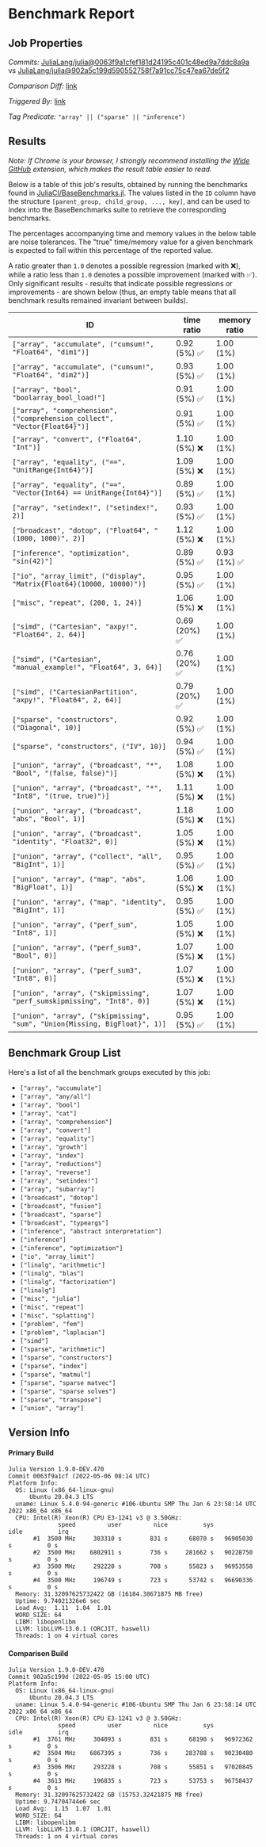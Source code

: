 # Benchmark Report

## Job Properties

*Commits:* [JuliaLang/julia@0063f9a1cfef181d24195c401c48ed9a7ddc8a9a](https://github.com/JuliaLang/julia/commit/0063f9a1cfef181d24195c401c48ed9a7ddc8a9a) vs [JuliaLang/julia@902a5c199d590552758f7a91cc75c47ea67de5f2](https://github.com/JuliaLang/julia/commit/902a5c199d590552758f7a91cc75c47ea67de5f2)

*Comparison Diff:* [link](https://github.com/JuliaLang/julia/compare/902a5c199d590552758f7a91cc75c47ea67de5f2..0063f9a1cfef181d24195c401c48ed9a7ddc8a9a)

*Triggered By:* [link](https://github.com/JuliaLang/julia/pull/45205)

*Tag Predicate:* `"array" || ("sparse" || "inference")`

## Results

*Note: If Chrome is your browser, I strongly recommend installing the [Wide GitHub](https://chrome.google.com/webstore/detail/wide-github/kaalofacklcidaampbokdplbklpeldpj?hl=en)
extension, which makes the result table easier to read.*

Below is a table of this job's results, obtained by running the benchmarks found in
[JuliaCI/BaseBenchmarks.jl](https://github.com/JuliaCI/BaseBenchmarks.jl). The values
listed in the `ID` column have the structure `[parent_group, child_group, ..., key]`,
and can be used to index into the BaseBenchmarks suite to retrieve the corresponding
benchmarks.

The percentages accompanying time and memory values in the below table are noise tolerances. The "true"
time/memory value for a given benchmark is expected to fall within this percentage of the reported value.

A ratio greater than `1.0` denotes a possible regression (marked with :x:), while a ratio less
than `1.0` denotes a possible improvement (marked with :white_check_mark:). Only significant results - results
that indicate possible regressions or improvements - are shown below (thus, an empty table means that all
benchmark results remained invariant between builds).

| ID | time ratio | memory ratio |
|----|------------|--------------|
| `["array", "accumulate", ("cumsum!", "Float64", "dim1")]` | 0.92 (5%) :white_check_mark: | 1.00 (1%)  |
| `["array", "accumulate", ("cumsum!", "Float64", "dim2")]` | 0.93 (5%) :white_check_mark: | 1.00 (1%)  |
| `["array", "bool", "boolarray_bool_load!"]` | 0.91 (5%) :white_check_mark: | 1.00 (1%)  |
| `["array", "comprehension", ("comprehension_collect", "Vector{Float64}")]` | 0.91 (5%) :white_check_mark: | 1.00 (1%)  |
| `["array", "convert", ("Float64", "Int")]` | 1.10 (5%) :x: | 1.00 (1%)  |
| `["array", "equality", ("==", "UnitRange{Int64}")]` | 1.09 (5%) :x: | 1.00 (1%)  |
| `["array", "equality", ("==", "Vector{Int64} == UnitRange{Int64}")]` | 0.89 (5%) :white_check_mark: | 1.00 (1%)  |
| `["array", "setindex!", ("setindex!", 2)]` | 0.93 (5%) :white_check_mark: | 1.00 (1%)  |
| `["broadcast", "dotop", ("Float64", "(1000, 1000)", 2)]` | 1.12 (5%) :x: | 1.00 (1%)  |
| `["inference", "optimization", "sin(42)"]` | 0.89 (5%) :white_check_mark: | 0.93 (1%) :white_check_mark: |
| `["io", "array_limit", ("display", "Matrix{Float64}(10000, 10000)")]` | 0.95 (5%) :white_check_mark: | 1.00 (1%)  |
| `["misc", "repeat", (200, 1, 24)]` | 1.06 (5%) :x: | 1.00 (1%)  |
| `["simd", ("Cartesian", "axpy!", "Float64", 2, 64)]` | 0.69 (20%) :white_check_mark: | 1.00 (1%)  |
| `["simd", ("Cartesian", "manual_example!", "Float64", 3, 64)]` | 0.76 (20%) :white_check_mark: | 1.00 (1%)  |
| `["simd", ("CartesianPartition", "axpy!", "Float64", 2, 64)]` | 0.79 (20%) :white_check_mark: | 1.00 (1%)  |
| `["sparse", "constructors", ("Diagonal", 10)]` | 0.92 (5%) :white_check_mark: | 1.00 (1%)  |
| `["sparse", "constructors", ("IV", 10)]` | 0.94 (5%) :white_check_mark: | 1.00 (1%)  |
| `["union", "array", ("broadcast", "*", "Bool", "(false, false)")]` | 1.08 (5%) :x: | 1.00 (1%)  |
| `["union", "array", ("broadcast", "*", "Int8", "(true, true)")]` | 1.11 (5%) :x: | 1.00 (1%)  |
| `["union", "array", ("broadcast", "abs", "Bool", 1)]` | 1.18 (5%) :x: | 1.00 (1%)  |
| `["union", "array", ("broadcast", "identity", "Float32", 0)]` | 1.05 (5%) :x: | 1.00 (1%)  |
| `["union", "array", ("collect", "all", "BigInt", 1)]` | 0.95 (5%) :white_check_mark: | 1.00 (1%)  |
| `["union", "array", ("map", "abs", "BigFloat", 1)]` | 1.06 (5%) :x: | 1.00 (1%)  |
| `["union", "array", ("map", "identity", "BigInt", 1)]` | 0.95 (5%) :white_check_mark: | 1.00 (1%)  |
| `["union", "array", ("perf_sum", "Int8", 1)]` | 1.05 (5%) :x: | 1.00 (1%)  |
| `["union", "array", ("perf_sum3", "Bool", 0)]` | 1.07 (5%) :x: | 1.00 (1%)  |
| `["union", "array", ("perf_sum3", "Int8", 0)]` | 1.07 (5%) :x: | 1.00 (1%)  |
| `["union", "array", ("skipmissing", "perf_sumskipmissing", "Int8", 0)]` | 1.07 (5%) :x: | 1.00 (1%)  |
| `["union", "array", ("skipmissing", "sum", "Union{Missing, BigFloat}", 1)]` | 0.95 (5%) :white_check_mark: | 1.00 (1%)  |

## Benchmark Group List

Here's a list of all the benchmark groups executed by this job:

- `["array", "accumulate"]`
- `["array", "any/all"]`
- `["array", "bool"]`
- `["array", "cat"]`
- `["array", "comprehension"]`
- `["array", "convert"]`
- `["array", "equality"]`
- `["array", "growth"]`
- `["array", "index"]`
- `["array", "reductions"]`
- `["array", "reverse"]`
- `["array", "setindex!"]`
- `["array", "subarray"]`
- `["broadcast", "dotop"]`
- `["broadcast", "fusion"]`
- `["broadcast", "sparse"]`
- `["broadcast", "typeargs"]`
- `["inference", "abstract interpretation"]`
- `["inference"]`
- `["inference", "optimization"]`
- `["io", "array_limit"]`
- `["linalg", "arithmetic"]`
- `["linalg", "blas"]`
- `["linalg", "factorization"]`
- `["linalg"]`
- `["misc", "julia"]`
- `["misc", "repeat"]`
- `["misc", "splatting"]`
- `["problem", "fem"]`
- `["problem", "laplacian"]`
- `["simd"]`
- `["sparse", "arithmetic"]`
- `["sparse", "constructors"]`
- `["sparse", "index"]`
- `["sparse", "matmul"]`
- `["sparse", "sparse matvec"]`
- `["sparse", "sparse solves"]`
- `["sparse", "transpose"]`
- `["union", "array"]`

## Version Info

#### Primary Build

```
Julia Version 1.9.0-DEV.470
Commit 0063f9a1cf (2022-05-06 08:14 UTC)
Platform Info:
  OS: Linux (x86_64-linux-gnu)
      Ubuntu 20.04.3 LTS
  uname: Linux 5.4.0-94-generic #106-Ubuntu SMP Thu Jan 6 23:58:14 UTC 2022 x86_64 x86_64
  CPU: Intel(R) Xeon(R) CPU E3-1241 v3 @ 3.50GHz: 
              speed         user         nice          sys         idle          irq
       #1  3500 MHz     303310 s        831 s      68070 s   96905030 s          0 s
       #2  3500 MHz    6802911 s        736 s     281662 s   90228750 s          0 s
       #3  3500 MHz     292220 s        708 s      55823 s   96953558 s          0 s
       #4  3500 MHz     196749 s        723 s      53742 s   96690336 s          0 s
  Memory: 31.32097625732422 GB (16184.38671875 MB free)
  Uptime: 9.74021326e6 sec
  Load Avg:  1.11  1.04  1.01
  WORD_SIZE: 64
  LIBM: libopenlibm
  LLVM: libLLVM-13.0.1 (ORCJIT, haswell)
  Threads: 1 on 4 virtual cores

```

#### Comparison Build

```
Julia Version 1.9.0-DEV.470
Commit 902a5c199d (2022-05-05 15:00 UTC)
Platform Info:
  OS: Linux (x86_64-linux-gnu)
      Ubuntu 20.04.3 LTS
  uname: Linux 5.4.0-94-generic #106-Ubuntu SMP Thu Jan 6 23:58:14 UTC 2022 x86_64 x86_64
  CPU: Intel(R) Xeon(R) CPU E3-1241 v3 @ 3.50GHz: 
              speed         user         nice          sys         idle          irq
       #1  3761 MHz     304093 s        831 s      68190 s   96972362 s          0 s
       #2  3504 MHz    6867395 s        736 s     283788 s   90230480 s          0 s
       #3  3506 MHz     293228 s        708 s      55851 s   97020845 s          0 s
       #4  3613 MHz     196835 s        723 s      53753 s   96758437 s          0 s
  Memory: 31.32097625732422 GB (15753.32421875 MB free)
  Uptime: 9.74704744e6 sec
  Load Avg:  1.15  1.07  1.01
  WORD_SIZE: 64
  LIBM: libopenlibm
  LLVM: libLLVM-13.0.1 (ORCJIT, haswell)
  Threads: 1 on 4 virtual cores

```
